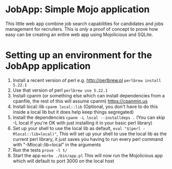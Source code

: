 JobApp: Simple Mojo application
===============================

This little web app combine job search capabilities for candidates and jobs management for recruiters.
This is *only* a proof of concept to prove how easy can be creating an entire web app using Mojolicious and SQLite.



Setting up an environment for the JobApp application
=====================================================

1. Install a recent version of perl  e.g. <http://perlbrew.pl> `perlbrew install 5.22.1`
2. Use that version of perl `perlbrew use 5.22.1`
3. Install cpanm (or something else which can install dependencies from a cpanfile, the rest of this will assume cpanm) <https://cpanmin.us>
4. Install local::lib `cpanm local::lib` (Optional, you don't have to do this inside a local lib but it does help keep things segregated)
5. Install the dependencies `cpanm -L local --installdeps .` (You can skip -L local if you're OK with just installing it in your basic perl library)
6. Set up your shell to use the local lib as default, `eval "$(perl -Mlocal::lib=local)"`, This will set up your shell to use the local lib as the current perl library, it just saves you having to run every perl command with "-Mlocal::lib=local" in the arguments
7. Run the tests `prove -l t/`
8. Start the app `morbo ./bin/app.pl` This will now run the Mojolicious app which will default to port 3000 on the local host

